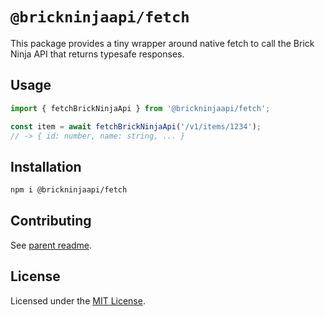 # `@brickninjaapi/fetch`

This package provides a tiny wrapper around native fetch to call the Brick Ninja API that returns typesafe responses.

## Usage

```ts
import { fetchBrickNinjaApi } from '@brickninjaapi/fetch';

const item = await fetchBrickNinjaApi('/v1/items/1234');
// -> { id: number, name: string, ... }
```

## Installation

```sh
npm i @brickninjaapi/fetch
```

## Contributing

See [parent readme](../../README.md#contributing).

## License

Licensed under the [MIT License](./LICENSE).